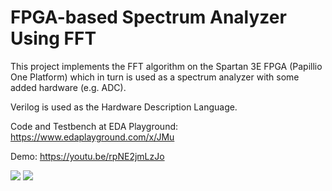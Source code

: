 # FPGA-based Spectrum Analyzer Using FFT
This project implements the FFT algorithm on the Spartan 3E FPGA (Papillio One Platform) which in turn is used as a spectrum analyzer with some added hardware (e.g. ADC).

Verilog is used as the Hardware Description Language.

Code and Testbench at EDA Playground: https://www.edaplayground.com/x/JMu

Demo: https://youtu.be/rpNE2jmLzJo

![](https://i.imgur.com/W93ckxc.png)
![](https://i.imgur.com/IB7vNBK.jpg)

